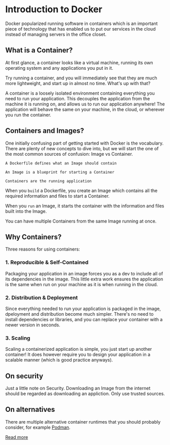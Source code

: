 # Introduction to Docker

Docker popularized running software in containers which is an important piece of technology that has enabled us to put our services in the cloud instead of managing servers in the office closet.

## What is a Container?

At first glance, a container looks like a virtual machine, running its own operating system and any applications you put in it.

Try running a container, and you will immediately see that they are much more lightweight, and start up in almost no time. What's up with that?

A container is a loosely isolated environment containing everything you need to run your application. This decouples the application from the machine it is running on, and allows us to run our application anywhere! The application will behave the same on your machine, in the cloud, or wherever you run the container.

## Containers and Images?

One initially confusing part of getting started with Docker is the vocabulary. There are plenty of new concepts to dive into, but we will start the one of the most common sources of confusion: Image vs Container.

`A Dockerfile defines what an Image should contain`

`An Image is a blueprint for starting a Container`

`Containers are the running application`

When you `build` a Dockerfile, you create an Image which contains all the required information and files to start a Container.

When you `run` an Image, it starts the container with the information and files built into the Image.

You can have multiple Containers from the same Image running at once.

## Why Containers?

Three reasons for using containers:

### 1. Reproducible & Self-Contained

Packaging your application in an image forces you as a dev to include all of its dependencies in the image. This little extra work ensures the application is the same when run on your machine as it is when running in the cloud.

### 2. Distribution & Deployment

Since everything needed to run your application is packaged in the image, dpeloyment and distribution become much simpler. There's no need to install dependencies or libraries, and you can replace your container with a newer version in seconds.

### 3. Scaling

Scaling a containerized application is simple, you just start up another container! It does however require you to design your application in a scalable manner (which is good practice anyways).

## On security

Just a little note on Security. Downloading an Image from the internet should be regarded as downloading an appliction. Only use trusted sources.

## On alternatives

There are multiple alternative container runtimes that you should probably consider, for example [Podman](https://podman.io/).

[Read more](https://docs.docker.com/get-started/overview/)

